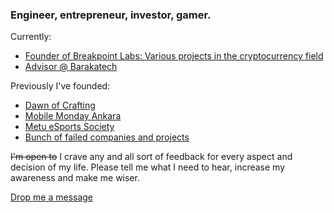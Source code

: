 ### Engineer, entrepreneur, investor, gamer. 

Currently:   
- <a href="about.html#breakpoint">Founder of Breakpoint Labs: Various projects in the cryptocurrency field</a>
- <a href="about.html#barakatech">Advisor @ Barakatech</a>

Previously I've founded:  
- <a href="about.html#dawnofcrafting">Dawn of Crafting</a>
- <a href="about.html#mobilemonday">Mobile Monday Ankara</a>  
- <a href="about.html#metuesports">Metu eSports Society</a>  
- <a href="about.html#kreix">Bunch of failed companies and projects</a>

~~I'm open to~~ I crave any and all sort of feedback for every aspect and decision of my life. Please tell me what I need to hear, increase my awareness and make me wiser.

<a href="mailto:gok-2@hotmail.com">Drop me a message</a>